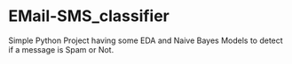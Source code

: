 # EMail-SMS_classifier
Simple Python Project having some EDA and Naive Bayes Models to detect if a message is Spam or Not.
